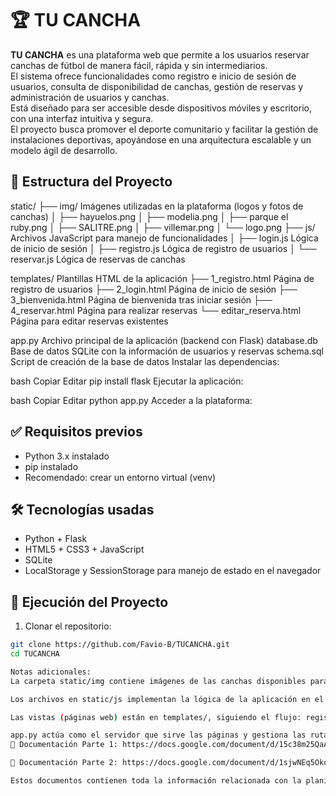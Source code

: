 # 🏆 TU CANCHA

**TU CANCHA** es una plataforma web que permite a los usuarios reservar canchas de fútbol de manera fácil, rápida y sin intermediarios.  
El sistema ofrece funcionalidades como registro e inicio de sesión de usuarios, consulta de disponibilidad de canchas, gestión de reservas y administración de usuarios y canchas.  
Está diseñado para ser accesible desde dispositivos móviles y escritorio, con una interfaz intuitiva y segura.  
El proyecto busca promover el deporte comunitario y facilitar la gestión de instalaciones deportivas, apoyándose en una arquitectura escalable y un modelo ágil de desarrollo.

## 📂 Estructura del Proyecto
static/
├── img/ Imágenes utilizadas en la plataforma (logos y fotos de canchas)
│ ├── hayuelos.png
│ ├── modelia.png
│ ├── parque el ruby.png
│ ├── SALITRE.png
│ ├── villemar.png
│ └── logo.png
├── js/ Archivos JavaScript para manejo de funcionalidades
│ ├── login.js Lógica de inicio de sesión
│ ├── registro.js Lógica de registro de usuarios
│ └── reservar.js Lógica de reservas de canchas

templates/ Plantillas HTML de la aplicación
├── 1_registro.html Página de registro de usuarios
├── 2_login.html Página de inicio de sesión
├── 3_bienvenida.html Página de bienvenida tras iniciar sesión
├── 4_reservar.html Página para realizar reservas
└── editar_reserva.html Página para editar reservas existentes

app.py Archivo principal de la aplicación (backend con Flask)
database.db Base de datos SQLite con la información de usuarios y reservas
schema.sql Script de creación de la base de datos
Instalar las dependencias:

bash
Copiar
Editar
pip install flask
Ejecutar la aplicación:

bash
Copiar
Editar
python app.py
Acceder a la plataforma:
## ✅ Requisitos previos

- Python 3.x instalado
- pip instalado
- Recomendado: crear un entorno virtual (venv)

## 🛠️ Tecnologías usadas

- Python + Flask
- HTML5 + CSS3 + JavaScript
- SQLite
- LocalStorage y SessionStorage para manejo de estado en el navegador

## 🚀 Ejecución del Proyecto

1. Clonar el repositorio:

```bash
git clone https://github.com/Favio-B/TUCANCHA.git
cd TUCANCHA

Notas adicionales:
La carpeta static/img contiene imágenes de las canchas disponibles para reservar.

Los archivos en static/js implementan la lógica de la aplicación en el cliente.

Las vistas (páginas web) están en templates/, siguiendo el flujo: registro → login → bienvenida → reserva.

app.py actúa como el servidor que sirve las páginas y gestiona las rutas principales de la aplicación.
🔗 Documentación Parte 1: https://docs.google.com/document/d/15c38m25QaABokXzHGOvgOSP50tmCd8YDfjw46I79sj0/edit?usp=sharing

🔗 Documentación Parte 2: https://docs.google.com/document/d/1sjwNEq5OkoIOw7wAbyo0hHKyy2dNDR70ioUZMSYYjE0/edit?usp=sharing

Estos documentos contienen toda la información relacionada con la planificación, modelado, codificación, pruebas y visión futura del proyecto.

